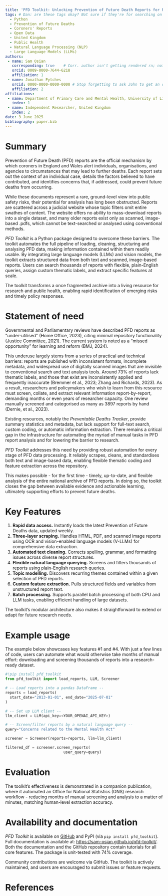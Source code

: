 ```yaml
---
title: 'PFD Toolkit: Unlocking Prevention of Future Death Reports for Research'
tags: # Dan: are these tags okay? Not sure if they're for searching on JOSS or if they're for SEO or something
  - Python
  - Prevention of Future Deaths
  - Coroners' Reports
  - Open Data
  - United Kingdom
  - Public Health
  - Natural Language Processing (NLP)
  - Large Language Models (LLMs)
authors:
 - name: Sam Osian
   corresponding: true    # Corr. author isn't getting rendered rn; not sure why
   orcid: 0009-0000-7644-6218
   affiliation: 1
 - name: Jonathan Pytches
   orcid: 0000-0000-0000-0000 # Stop forgetting to ask John to get an orcid!!!
   affiliation: 2
affiliations:
 - name: Department of Primary Care and Mental Health, University of Liverpool, United Kingdom
   index: 1
 - name: Independent Researcher, United Kingdom
   index: 2
date: 3 June 2025
bibliography: paper.bib
---
```



# Summary


Prevention of Future Death (PFD) reports are the official mechanism by which coroners in
England and Wales alert individuals, organisations, and agencies to circumstances that may
lead to further deaths. Each report sets out the context of an individual case, details the
factors believed to have contributed, and identifies concerns that, if addressed, could prevent
future deaths from occurring.

While these documents represent a rare, ground-level view into public safety risks, their potential for analysis
has long been obstructed. Reports are scattered across a judicial website whose topic filters omit
entire swathes of content. The website offers no ability to mass-download reports into a single
dataset, and many older reports exist only as scanned, image-based .pdfs, which cannot be 
text-searched or analysed using conventional methods. 

*PFD Toolkit* is a Python package designed to overcome these barriers. The toolkit automates 
the full pipeline of loading, cleaning, structuring and analysing PFD data, making 
information contained within them readily usable. By integrating large language models (LLMs) 
and vision models, the toolkit extracts structured data from both text and scanned, image-based reports. 
Users can search thousands of reports with flexible, plain-English queries, assign custom thematic labels, 
and extract specific features at scale.

The toolkit transforms a once fragmented archive into a living resource for research and public 
health, enabling rapid identification of emerging risks and timely policy responses.



# Statement of need

<!-- Maybe should cite the paper where Georgia Richards called for technological innovation... 
...Word limit is tight though!
-->

Governmental and Parliamentary reviews have described PFD reports as "under-utilised" 
(Home Office, 2023), citing minimal repository functionality (Justice Committee, 2021). The 
current system is noted as a “missed opportunity” for learning and reform (BMJ, 2024).

This underuse largely stems from a series of practical and technical barriers: reports are 
published with inconsistent formats, incomplete metadata, and widespread use of digitally 
scanned images that are invisible to conventional search and text analysis tools. Around 
73% of reports lack thematic labels, and those that exist are inconsistently applied and 
frequently inaccurate (Bremmer et al., 2023; Zhang and Richards, 2023). As a result, 
researchers and policymakers who wish to learn from this resource must screen, collate, 
and extract relevant information report-by-report, demanding months or even years of 
researcher capacity. One review manually screened and categorised as many as 3897 reports 
by hand (Dernie, et al., 2023).

Existing resources, notably the *Preventable Deaths Tracker*, provide summary statistics and 
metadata, but lack support for full-text search, custom coding, or automatic information 
extraction. There remains a critical gap in the infrastructure for automating the myriad of 
manual tasks in PFD report analysis and for lowering the barrier to research.

*PFD Toolkit* addresses this need by providing robust automation for every stage of PFD data 
processing. It reliably scrapes, cleans, and standardises both text and image-based data, 
enabling flexible thematic coding and feature extraction across the repository.

This makes possible - for the first time - timely, up-to-date, and flexible analysis of the 
entire national archive of PFD reports. In doing so, the toolkit closes the gap between 
available evidence and actionable learning, ultimately supporting efforts to prevent 
future deaths.



# Key Features

<!-- Dan: do you think I should mention the span identification here? It's not really a core
feature imo, though it does seem to reduce/eliminate false positives. -->

1. **Rapid data access.** Instantly loads the latest Prevention of Future Deaths data, 
updated weekly.
2. **Three-layer scraping.** Handles HTML, PDF, and scanned image reports using OCR and 
vision-enabled language models (V-LLMs) for comprehensive data extraction.
3. **Automated text cleaning.** Corrects spelling, grammar, and formatting issues across 
diverse report structures.
4. **Flexible natural language querying.** Screens and filters thousands of reports using 
plain-English research queries.
5. **Topic modelling.** Discovers recurring themes contained within a given selection of 
PFD reports.
6. **Custom feature extraction.** Pulls structured fields and variables from unstructured 
report text.
7. **Batch processing.** Supports parallel batch processing of both CPU and LLM tasks, 
enabling efficient handling of large datasets.

The toolkit’s modular architecture also makes it straightforward to extend or adapt for 
future research needs.




# Example usage

The example below showcases key features #1 and #4. With just a few lines of code, users can 
automate what would otherwise take months of manual effort: downloading and screening thousands 
of reports into a research-ready dataset.


```python
#!pip install pfd_toolkit
from pfd_toolkit import load_reports, LLM, Screener

# -- Load reports into a pandas DataFrame --
reports = load_reports(
  start_date="2013-01-01", end_date="2025-07-01"
)

# -- Set up LLM client --
llm_client = LLM(api_key=<YOUR_OPENAI_API_KEY>)

# -- Screen/filter reports by a natural language query --
query="Concerns related to the Mental Health Act"

screener = Screener(reports=reports, llm=llm_client)

filtered_df = screener.screen_reports(
                          user_query=query)
```

# Evaluation

The toolkit’s effectiveness is demonstrated in a companion publication, where it automated 
an Office for National Statistics (ONS) research workflow - reducing months of manual screening 
and analysis to a matter of minutes, matching human-level extraction accuracy.


# Availability and documentation

*PFD Toolkit* is available on [GitHub](https://github.com/Sam-Osian/PFD-toolkit) and PyPI 
(via `pip install pfd_toolkit`). Full documentation is available at: 
https://sam-osian.github.io/pfd-toolkit/. Both the documentation and the GitHub repository 
contain tutorials for all core features. The package is unit-tested with 74% coverage. 

Community contributions are welcome via GitHub. The toolkit is actively maintained, and 
users are encouraged to submit issues or feature requests.


# References
